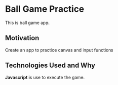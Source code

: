 # Ball Game Practice
This is ball game app.

## Motivation
Create an app to practice canvas and input functions

## Technologies Used and Why
**Javascript** is use to execute the game.
